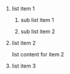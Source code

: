 1.  list item 1

    1.  sub list item 1

    2.  sub list item 2

2.  list item 2

    list content for item 2

3.  list item 3

